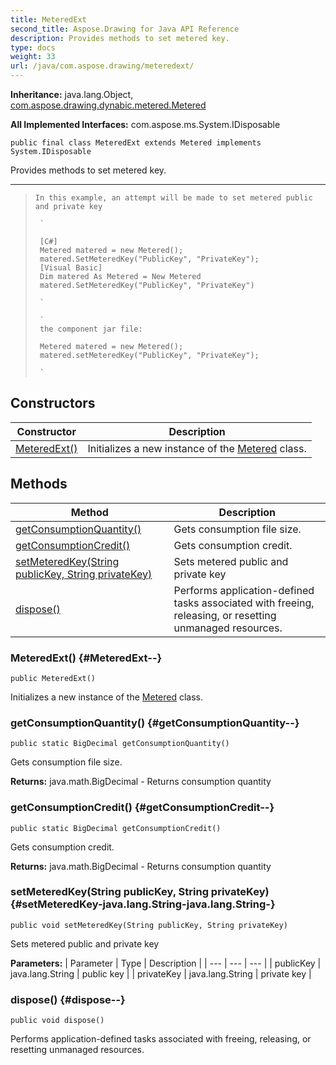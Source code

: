 ```yaml
---
title: MeteredExt
second_title: Aspose.Drawing for Java API Reference
description: Provides methods to set metered key.
type: docs
weight: 33
url: /java/com.aspose.drawing/meteredext/
---
```

**Inheritance:**
java.lang.Object, [com.aspose.drawing.dynabic.metered.Metered](../../com.aspose.drawing.dynabic.metered/metered)

**All Implemented Interfaces:**
com.aspose.ms.System.IDisposable
```
public final class MeteredExt extends Metered implements System.IDisposable
```

Provides methods to set metered key.

--------------------

> ```
> In this example, an attempt will be made to set metered public and private key
>  
>  `
>  
>  [C#]
>  Metered matered = new Metered();
>  matered.SetMeteredKey("PublicKey", "PrivateKey");
>  [Visual Basic]
>  Dim matered As Metered = New Metered
>  matered.SetMeteredKey("PublicKey", "PrivateKey")
>  
>  `
>  
>  `
>  the component jar file:
>  
>  Metered matered = new Metered();
>  matered.setMeteredKey("PublicKey", "PrivateKey");
>  
>  `
> ```
## Constructors

| Constructor | Description |
| --- | --- |
| [MeteredExt()](#MeteredExt--) | Initializes a new instance of the [Metered](../../com.aspose.drawing.dynabic.metered/metered) class. |
## Methods

| Method | Description |
| --- | --- |
| [getConsumptionQuantity()](#getConsumptionQuantity--) | Gets consumption file size. |
| [getConsumptionCredit()](#getConsumptionCredit--) | Gets consumption credit. |
| [setMeteredKey(String publicKey, String privateKey)](#setMeteredKey-java.lang.String-java.lang.String-) | Sets metered public and private key |
| [dispose()](#dispose--) | Performs application-defined tasks associated with freeing, releasing, or resetting unmanaged resources. |
### MeteredExt() {#MeteredExt--}
```
public MeteredExt()
```


Initializes a new instance of the [Metered](../../com.aspose.drawing.dynabic.metered/metered) class.

### getConsumptionQuantity() {#getConsumptionQuantity--}
```
public static BigDecimal getConsumptionQuantity()
```


Gets consumption file size.

**Returns:**
java.math.BigDecimal - Returns consumption quantity
### getConsumptionCredit() {#getConsumptionCredit--}
```
public static BigDecimal getConsumptionCredit()
```


Gets consumption credit.

**Returns:**
java.math.BigDecimal - Returns consumption quantity
### setMeteredKey(String publicKey, String privateKey) {#setMeteredKey-java.lang.String-java.lang.String-}
```
public void setMeteredKey(String publicKey, String privateKey)
```


Sets metered public and private key

**Parameters:**
| Parameter | Type | Description |
| --- | --- | --- |
| publicKey | java.lang.String | public key |
| privateKey | java.lang.String | private key |

### dispose() {#dispose--}
```
public void dispose()
```


Performs application-defined tasks associated with freeing, releasing, or resetting unmanaged resources.

